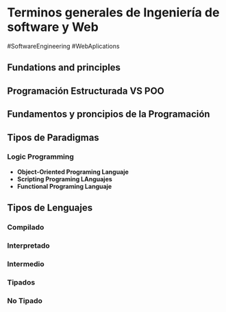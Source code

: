 # Terminos generales de Ingeniería de software y Web
#SoftwareEngineering   #WebAplications 
## Fundations and principles

## Programación Estructurada VS POO

## Fundamentos y proncipios de la Programación

## Tipos de Paradigmas
### **Logic Programming**
- **Object-Oriented Programing Languaje**
- **Scripting Programing LAnguajes**
- **Functional Programing Languaje**
## Tipos de Lenguajes
### Compilado
### Interpretado
### Intermedio
### Tipados
### No Tipado